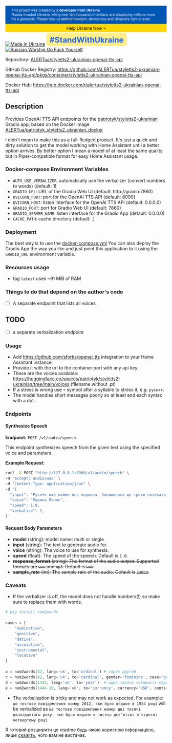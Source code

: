 [![Stand With Ukraine](https://raw.githubusercontent.com/vshymanskyy/StandWithUkraine/main/banner-direct-single.svg)](https://stand-with-ukraine.pp.ua)
[![Made in Ukraine](https://img.shields.io/badge/made_in-Ukraine-ffd700.svg?labelColor=0057b7)](https://stand-with-ukraine.pp.ua)
[![Stand With Ukraine](https://raw.githubusercontent.com/vshymanskyy/StandWithUkraine/main/badges/StandWithUkraine.svg)](https://stand-with-ukraine.pp.ua)
[![Russian Warship Go Fuck Yourself](https://raw.githubusercontent.com/vshymanskyy/StandWithUkraine/main/badges/RussianWarship.svg)](https://stand-with-ukraine.pp.ua)

Repository: [ALERTua/styletts2-ukrainian-openai-tts-api](https://github.com/ALERTua/styletts2-ukrainian-openai-tts-api)

GitHub Docker Registry: https://github.com/ALERTua/styletts2-ukrainian-openai-tts-api/pkgs/container/styletts2-ukrainian-openai-tts-api

Docker Hub: https://hub.docker.com/r/alertua/styletts2-ukrainian-openai-tts-api


## Description

Provides OpenAI TTS API endpoints for the [patriotyk/styletts2-ukrainian](https://huggingface.co/spaces/patriotyk/styletts2-ukrainian) Gradio app, based on the Docker image [ALERTua/patriotyk_styletts2_ukrainian_docker](https://github.com/ALERTua/patriotyk_styletts2_ukrainian_docker)

I didn't mean to make this as a full-fledged product. It's just a quick and dirty solution to get the model working with Home Assistant until a better option arrives.
By better option I mean a model of at least the same quality but in Piper-compatible format for easy Home Assistant usage.


### Docker-compose Environment Variables

- `AUTO_USE_VERBALIZER`: automatically use the verbalizer (convert numbers to words) (default: 1)
- `GRADIO_URL`: URL of the Gradio Web UI (default: http://gradio:7860)
- `UVICORN_PORT`: port for the OpenAI TTS API (default: 8000)
- `UVICORN_HOST`: listen interface for the OpenAI TTS API (default: 0.0.0.0)
- `GRADIO_PORT`: port for Gradio Web UI (default: 7860)
- `GRADIO_SERVER_NAME`: listen interface for the Gradio App (default: 0.0.0.0)
- `CACHE_PATH`: cache directory (default: .)


### Deployment

The best way is to use the [docker-compose.yml](/docker-compose.yml)
You can also deploy the Gradio App the way you like and just point this application to it using the `GRADIO_URL` environment variable.


### Resources usage
- tag `latest` uses ~91 MiB of RAM


### Things to do that depend on the author's code

- [ ] A separate endpoint that lists all voices


## TODO

- [ ] a separate verbalization endpoint


### Usage

- Add https://github.com/sfortis/openai_tts integration to your Home Assistant instance.
- Provide it with the url to the container port with any api key.
- These are the voices available: https://huggingface.co/spaces/patriotyk/styletts2-ukrainian/tree/main/voices (filename without .pt)
- If a stress is wrong use `+` symbol after a syllable to stress it, e.g. `русня+`.
- The model handles short messages poorly so at least end each syntax with a dot. 


### Endpoints

#### Synthesize Speech

**Endpoint:** `POST /v1/audio/speech`

This endpoint synthesizes speech from the given text using the specified voice and parameters.

**Example Request:**

```bash
curl -X POST "http://127.0.0.1:8000/v1/audio/speech" \
-H "accept: audio/wav" \
-H "Content-Type: application/json" \
-d '{
  "input": "Русн+я вже майже вся подохла. Залишилося ще трохи почекати, і перемога буде за нами.",
  "voice": "Марина Панас",
  "speed": 1.0,
  "verbalize": 1,
}'
```

#### Request Body Parameters

- **model** (string): model name: multi or single
- **input** (string): The text to generate audio for.
- **voice** (string): The voice to use for synthesis.
- **speed** (float): The speed of the speech. Default is `1.0`.
- ~~**response_format** (string): The format of the audio output. Supported formats are `wav` and `mp3`. Default is `wav`.~~
- ~~**sample_rate** (int): The sample rate of the audio. Default is `24000`.~~


### Caveats

- If the verbalizer is off, the model does not handle numbers(!) so make sure to replace them with words.
```python
# pip install num2words

cases = [
    "nominative",
    "genitive",
    "dative",
    "accusative",
    "instrumental",
    "locative"
]
    
a = num2words(42, lang='uk', to='ordinal') # сорок другий
c = num2words(42, lang='uk', to='cardinal', gender='feminine', case="genitive")  # сорока двох
d = num2words(1442, lang='uk', to='year')  # одна тисяча чотириста сорок два
e = num2words(1444.10, lang='uk', to='currency', currency='USD', cents=False, separator='', adjective=True)  # одна тисяча чотириста сорок чотири долари 10 центів
```
- The verbalization is tricky and may not work as expected. For example:
`це тестове повідомлення номер 2012, яке було видане в 1954 році`
will be verbalized as
`це тестове повідомлення номер дві тисячі дванадцятого року, яке було видане в тисяча дев'ятсот п'ятдесят четвертому році`


Я готовий розширити це readme будь-якою корисною інформацією, лише [скажіть](https://github.com/ALERTua/styletts2-ukrainian-openai-tts-api/discussions/new/choose), чого вам не вистачає.
